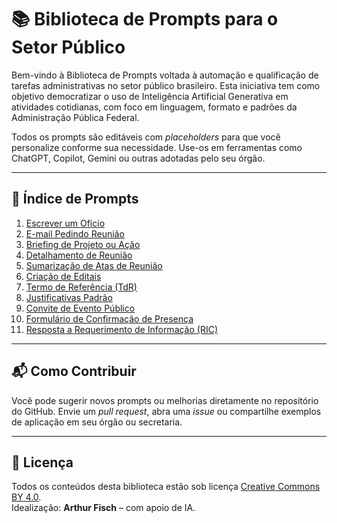 # 📚 Biblioteca de Prompts para o Setor Público

Bem-vindo à Biblioteca de Prompts voltada à automação e qualificação de tarefas administrativas no setor público brasileiro. Esta iniciativa tem como objetivo democratizar o uso de Inteligência Artificial Generativa em atividades cotidianas, com foco em linguagem, formato e padrões da Administração Pública Federal.

Todos os prompts são editáveis com *placeholders* para que você personalize conforme sua necessidade. Use-os em ferramentas como ChatGPT, Copilot, Gemini ou outras adotadas pelo seu órgão.

---

## 🧭 Índice de Prompts

1. [Escrever um Ofício](#1-prompt-para-escrever-um-ofício)  
2. [E-mail Pedindo Reunião](#2-prompt-para-escrever-um-e-mail-pedindo-reunião)  
3. [Briefing de Projeto ou Ação](#3-prompt-para-escrever-um-briefing)  
4. [Detalhamento de Reunião](#4-prompt-para-detalhamento-de-reunião)  
5. [Sumarização de Atas de Reunião](#5-prompt-para-sumarização-de-atas-de-reunião)  
6. [Criação de Editais](#6-prompt-para-criação-de-editais)  
7. [Termo de Referência (TdR)](#7-prompt-para-criação-de-termos-de-referência-tdr)  
8. [Justificativas Padrão](#8-prompt-para-redigir-justificativas-padrão)  
9. [Convite de Evento Público](#9-prompt-para-convite-de-evento-público)  
10. [Formulário de Confirmação de Presença](#10-prompt-para-criação-de-formulário-de-confirmação-de-presença)  
11. [Resposta a Requerimento de Informação (RIC)](#11-prompt-para-responder-a-requerimento-de-informação-ric)

---

## 📬 Como Contribuir

Você pode sugerir novos prompts ou melhorias diretamente no repositório do GitHub. Envie um _pull request_, abra uma _issue_ ou compartilhe exemplos de aplicação em seu órgão ou secretaria.

---

## 📄 Licença

Todos os conteúdos desta biblioteca estão sob licença [Creative Commons BY 4.0](https://creativecommons.org/licenses/by/4.0/).  
Idealização: **Arthur Fisch** – com apoio de IA.
